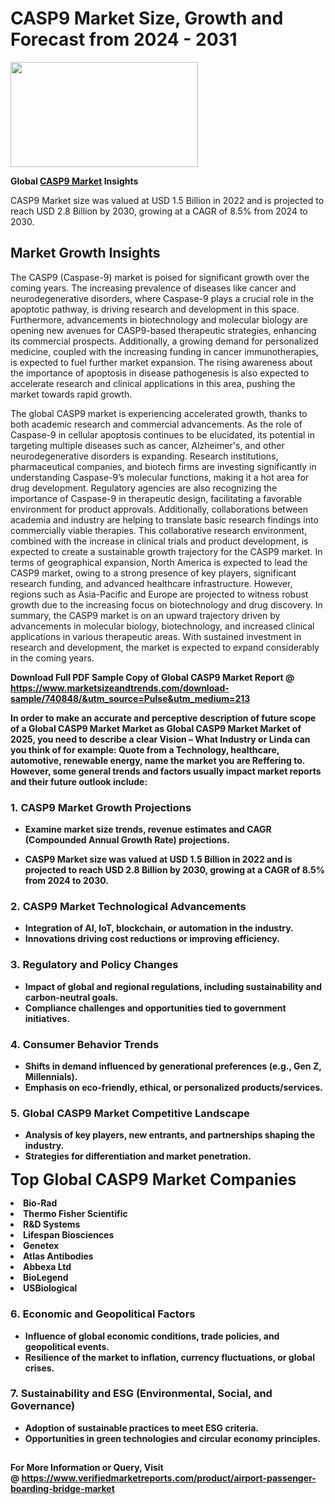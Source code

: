 <H1>CASP9 Market Size, Growth and Forecast from 2024 - 2031</H1><img class="aligncenter size-medium wp-image-584254" src="https://thirdeyenews.in/wp-content/uploads/2024/09/Global-Market-Research-300x168.jpeg" alt="" width="300" height="168" /><p><strong>Global&nbsp;<a href="https://www.marketsizeandtrends.com/download-sample/740848/&amp;utm_source=Pulse&amp;utm_medium=213">CASP9 Market</a> Insights</strong></p><p>CASP9 Market size was valued at USD 1.5 Billion in 2022 and is projected to reach USD 2.8 Billion by 2030, growing at a CAGR of 8.5% from 2024 to 2030.</p><p><h2>Market Growth Insights</h2> <p>The CASP9 (Caspase-9) market is poised for significant growth over the coming years. The increasing prevalence of diseases like cancer and neurodegenerative disorders, where Caspase-9 plays a crucial role in the apoptotic pathway, is driving research and development in this space. Furthermore, advancements in biotechnology and molecular biology are opening new avenues for CASP9-based therapeutic strategies, enhancing its commercial prospects. Additionally, a growing demand for personalized medicine, coupled with the increasing funding in cancer immunotherapies, is expected to fuel further market expansion. The rising awareness about the importance of apoptosis in disease pathogenesis is also expected to accelerate research and clinical applications in this area, pushing the market towards rapid growth.</p> <p><strong></strong></p> <p>The global CASP9 market is experiencing accelerated growth, thanks to both academic research and commercial advancements. As the role of Caspase-9 in cellular apoptosis continues to be elucidated, its potential in targeting multiple diseases such as cancer, Alzheimer's, and other neurodegenerative disorders is expanding. Research institutions, pharmaceutical companies, and biotech firms are investing significantly in understanding Caspase-9’s molecular functions, making it a hot area for drug development. Regulatory agencies are also recognizing the importance of Caspase-9 in therapeutic design, facilitating a favorable environment for product approvals. Additionally, collaborations between academia and industry are helping to translate basic research findings into commercially viable therapies. This collaborative research environment, combined with the increase in clinical trials and product development, is expected to create a sustainable growth trajectory for the CASP9 market. In terms of geographical expansion, North America is expected to lead the CASP9 market, owing to a strong presence of key players, significant research funding, and advanced healthcare infrastructure. However, regions such as Asia-Pacific and Europe are projected to witness robust growth due to the increasing focus on biotechnology and drug discovery. In summary, the CASP9 market is on an upward trajectory driven by advancements in molecular biology, biotechnology, and increased clinical applications in various therapeutic areas. With sustained investment in research and development, the market is expected to expand considerably in the coming years.</p> <p><strong></p><p><span class=""><strong>Download Full PDF Sample Copy of Global CASP9 Market Report</strong> @ <a href="https://www.marketsizeandtrends.com/download-sample/740848/&amp;utm_source=Pulse&amp;utm_medium=213" target="_blank">https://www.marketsizeandtrends.com/download-sample/740848/&amp;utm_source=Pulse&amp;utm_medium=213</a></span></p><p>In order to make an accurate and perceptive description of future scope of a Global&nbsp;CASP9 Market Market as Global&nbsp;CASP9 Market Market of 2025, you need to describe a clear Vision &ndash; What Industry or Linda can you think of for example: Quote from a Technology, healthcare, automotive, renewable energy, name the market you are Reffering to. However, some general trends and factors usually impact market reports and their future outlook include:</p><h3>1.&nbsp;<strong>CASP9 Market Growth Projections</strong></h3><ul><li>Examine market size trends, revenue estimates and CAGR (Compounded Annual Growth Rate) projections.</li><li><p>CASP9 Market size was valued at USD 1.5 Billion in 2022 and is projected to reach USD 2.8 Billion by 2030, growing at a CAGR of 8.5% from 2024 to 2030.</p></li></ul><h3>2.&nbsp;<strong>CASP9 Market Technological Advancements</strong></h3><ul><li>Integration of AI, IoT, blockchain, or automation in the industry.</li><li>Innovations driving cost reductions or improving efficiency.</li></ul><h3>3.&nbsp;<strong>Regulatory and Policy Changes</strong></h3><ul><li>Impact of global and regional regulations, including sustainability and carbon-neutral goals.</li><li>Compliance challenges and opportunities tied to government initiatives.</li></ul><h3>4.&nbsp;<strong>Consumer Behavior Trends</strong></h3><ul><li>Shifts in demand influenced by generational preferences (e.g., Gen Z, Millennials).</li><li>Emphasis on eco-friendly, ethical, or personalized products/services.</li></ul><h3>5.&nbsp;<strong>Global CASP9 Market Competitive Landscape</strong></h3><ul><li>Analysis of key players, new entrants, and partnerships shaping the industry.</li><li>Strategies for differentiation and market penetration.</li></ul><p data-pm-slice="1 1 []"><span style="color: inherit; font-family: inherit; font-size: 25px;">Top Global CASP9 Market Companies</span></p><div class="" data-test-id=""><p><li>Bio-Rad</li><li> Thermo Fisher Scientific</li><li> R&D Systems</li><li> Lifespan Biosciences</li><li> Genetex</li><li> Atlas Antibodies</li><li> Abbexa Ltd</li><li> BioLegend</li><li> USBiological</li></p></div><h3>6.&nbsp;<strong>Economic and Geopolitical Factors</strong></h3><ul><li>Influence of global economic conditions, trade policies, and geopolitical events.</li><li>Resilience of the market to inflation, currency fluctuations, or global crises.</li></ul><h3>7.&nbsp;<strong>Sustainability and ESG (Environmental, Social, and Governance)</strong></h3><ul><li>Adoption of sustainable practices to meet ESG criteria.</li><li>Opportunities in green technologies and circular economy principles.</li></ul><h2><strong style="font-size: 14px;">For More Information or Query, Visit @&nbsp;</strong><a style="background-color: #ffffff; font-size: 14px;" href="https://www.marketsizeandtrends.com/report/casp9-market/" target="_blank">https://www.verifiedmarketreports.com/product/airport-passenger-boarding-bridge-market</a></h2>
